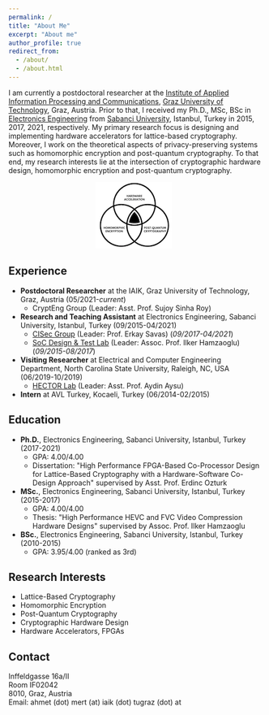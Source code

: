 ```yaml
---
permalink: /
title: "About Me"
excerpt: "About me"
author_profile: true
redirect_from:
  - /about/
  - /about.html
---
```

I am currently a postdoctoral researcher at the [Institute of Applied Information Processing and Communications](https://www.iaik.tugraz.at/), [Graz University of Technology](https://www.tugraz.at/home/), Graz, Austria. Prior to that, I received my Ph.D., MSc, BSc in [Electronics Engineering](https://ee.sabanciuniv.edu/en) from [Sabanci University](https://www.sabanciuniv.edu/en), Istanbul, Turkey in 2015, 2017, 2021, respectively. My primary research focus is designing and implementing hardware accelerators for lattice-based cryptography. Moreover, I work on the theoretical aspects of privacy-preserving systems such as homomorphic encryption and post-quantum cryptography. To that end, my research interests lie at the intersection of cryptographic hardware design, homomorphic encryption and post-quantum cryptography.

<p align="center">
<img src="/images/research.png"
     alt="Research"
     style="center: left; margin-right: 10px; width=150px;" />
</p>
  
<!--My research interests include homomorphic encryption, post-quantum cryptography, cryptographic hardware design and FPGAs. More specifically, I design hardware accelerator for lattice-based cryptography.-->

<!--I am currently a PhD candidate at [Electronics Engineering](https://ee.sabanciuniv.edu/en) in [Sabanci University](https://www.sabanciuniv.edu/en), Istanbul, Turkey. I study under the supervision of Asst. Prof. Erdinc Ozturk and Prof. Erkay Savas at [Cryptography & Information Security (CISEC)](https://cisec.sabanciuniv.edu/) Group. I worked with Asst. Prof. Aydin Aysu as a visiting researcher at [Hardware and Embedded Cybersecurity Research Lab (HECTOR)](https://research.ece.ncsu.edu/aaysu/) in [North Carolina State University](https://www.ncsu.edu/), Raleigh, NC, in the summer of 2019. I received my BSc. and MSc. in Electronics Engineering from Sabanci University, Istanbul, Turkey, in 2015 and 2017 respectively. My research interests include homomorphic encryption, post-quantum cryptography, cryptographic hardware design and FPGAs. More specifically, I design hardware accelerator for lattice-based cryptography. Also, I work as a full-time research assistant at Electronics Engineering in Sabanci University since 2017.-->

## Experience

* <b>Postdoctoral Researcher</b> at the IAIK, Graz University of Technology, Graz, Austria (05/2021-*current*)
  * CryptEng Group (Leader: Asst. Prof. Sujoy Sinha Roy) 
* <b>Research and Teaching Assistant</b> at Electronics Engineering, Sabanci University, Istanbul, Turkey (09/2015-04/2021)
  * [CISec Group](https://cisec.sabanciuniv.edu/) (Leader: Prof. Erkay Savas) (*09/2017-04/2021*)
  * [SoC Design & Test Lab](http://labs.sabanciuniv.edu/soclab/) (Leader: Assoc. Prof. Ilker Hamzaoglu) (*09/2015-08/2017*)
* <b>Visiting Researcher</b> at Electrical and Computer Engineering Department, North Carolina State University, Raleigh, NC, USA (06/2019-10/2019)
  * [HECTOR Lab](https://research.ece.ncsu.edu/aaysu/) (Leader: Asst. Prof. Aydin Aysu)
* <b>Intern</b> at AVL Turkey, Kocaeli, Turkey (06/2014-02/2015)
  

## Education

* <b>Ph.D.</b>, Electronics Engineering, Sabanci University, Istanbul, Turkey (2017-2021)
  * GPA: 4.00/4.00
  * Dissertation: "<it>High Performance FPGA-Based Co-Processor Design for Lattice-Based Cryptography with a Hardware-Software Co-Design Approach</it>" supervised by Asst. Prof. Erdinc Ozturk
* <b>MSc.</b>, Electronics Engineering, Sabanci University, Istanbul, Turkey (2015-2017)
  * GPA: 4.00/4.00
  * Thesis: "<it>High Performance HEVC and FVC Video Compression Hardware Designs</it>" supervised by Assoc. Prof. Ilker Hamzaoglu
* <b>BSc.</b>, Electronics Engineering, Sabanci University, Istanbul, Turkey (2010-2015)
  * GPA: 3.95/4.00 (ranked as 3rd)
<!--* Senior Project: "<it>A GPS-based Tracking and Accident Reporting System</it>" supervised by Prof. Ibrahim Tekin and Assoc.Prof. Ayhan Bozkurt-->


## Research Interests

* Lattice-Based Cryptography
* Homomorphic Encryption
* Post-Quantum Cryptography
* Cryptographic Hardware Design
* Hardware Accelerators, FPGAs


## Contact

Inffeldgasse 16a/II\
Room IF02042\
8010, Graz, Austria\
Email: ahmet (dot) mert (at) iaik (dot) tugraz (dot) at
